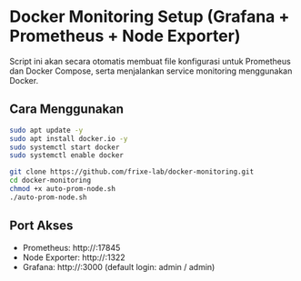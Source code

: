 # Docker Monitoring Setup (Grafana + Prometheus + Node Exporter)

Script ini akan secara otomatis membuat file konfigurasi untuk Prometheus dan Docker Compose, serta menjalankan service monitoring menggunakan Docker.

## Cara Menggunakan

```bash
sudo apt update -y
sudo apt install docker.io -y
sudo systemctl start docker
sudo systemctl enable docker

git clone https://github.com/frixe-lab/docker-monitoring.git
cd docker-monitoring
chmod +x auto-prom-node.sh
./auto-prom-node.sh
```

## Port Akses

- Prometheus: http://<ip-address>:17845
- Node Exporter: http://<ip-address>:1322
- Grafana: http://<ip-address>:3000 (default login: admin / admin)
